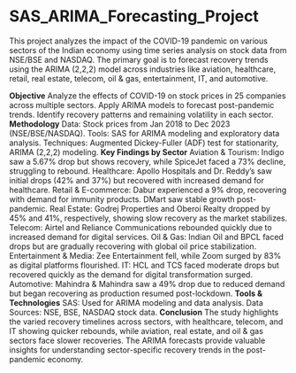 # SAS_ARIMA_Forecasting_Project

This project analyzes the impact of the COVID-19 pandemic on various sectors of the Indian economy using time series analysis on stock data from NSE/BSE and NASDAQ. The primary goal is to forecast recovery trends using the ARIMA (2,2,2) model across industries like aviation, healthcare, retail, real estate, telecom, oil & gas, entertainment, IT, and automotive.

**Objective**
Analyze the effects of COVID-19 on stock prices in 25 companies across multiple sectors.
Apply ARIMA models to forecast post-pandemic trends.
Identify recovery patterns and remaining volatility in each sector.
**Methodology**
Data: Stock prices from Jan 2018 to Dec 2023 (NSE/BSE/NASDAQ).
Tools: SAS for ARIMA modeling and exploratory data analysis.
Techniques: Augmented Dickey-Fuller (ADF) test for stationarity, ARIMA (2,2,2) modeling.
**Key Findings by Sector**
Aviation & Tourism: Indigo saw a 5.67% drop but shows recovery, while SpiceJet faced a 73% decline, struggling to rebound.
Healthcare: Apollo Hospitals and Dr. Reddy’s saw initial drops (42% and 37%) but recovered with increased demand for healthcare.
Retail & E-commerce: Dabur experienced a 9% drop, recovering with demand for immunity products. DMart saw stable growth post-pandemic.
Real Estate: Godrej Properties and Oberoi Realty dropped by 45% and 41%, respectively, showing slow recovery as the market stabilizes.
Telecom: Airtel and Reliance Communications rebounded quickly due to increased demand for digital services.
Oil & Gas: Indian Oil and BPCL faced drops but are gradually recovering with global oil price stabilization.
Entertainment & Media: Zee Entertainment fell, while Zoom surged by 83% as digital platforms flourished.
IT: HCL and TCS faced moderate drops but recovered quickly as the demand for digital transformation surged.
Automotive: Mahindra & Mahindra saw a 49% drop due to reduced demand but began recovering as production resumed post-lockdown.
**Tools & Technologies**
SAS: Used for ARIMA modeling and data analysis.
Data Sources: NSE, BSE, NASDAQ stock data.
**Conclusion**
The study highlights the varied recovery timelines across sectors, with healthcare, telecom, and IT showing quicker rebounds, while aviation, real estate, and oil & gas sectors face slower recoveries. The ARIMA forecasts provide valuable insights for understanding sector-specific recovery trends in the post-pandemic economy.













